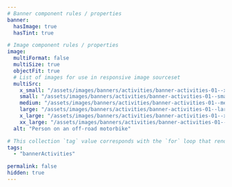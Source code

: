 ```yaml
---
# Banner component rules / properties
banner:
  hasImage: true
  hasTint: true

# Image component rules / properties
image:
  multiFormat: false
  multiSize: true
  objectFit: true
  # List of images for use in responsive image sourceset
  multiSrc:
    x_small: "/assets/images/banners/activities/banner-activities-01--xsmall.jpg"
    small: "/assets/images/banners/activities/banner-activities-01--small.jpg"
    medium: "/assets/images/banners/activities/banner-activities-01--medium.jpg"
    large: "/assets/images/banners/activities/banner-activities-01--large.jpg"
    x_large: "/assets/images/banners/activities/banner-activities-01--xlarge.jpg"
    xx_large: "/assets/images/banners/activities/banner-activities-01--xxlarge.jpg"
  alt: "Person on an off-road motorbike"

# This collection `tag` value corresponds with the `for` loop that renders this content
tags:
  - "bannerActivities"

permalink: false
hidden: true
---
```

